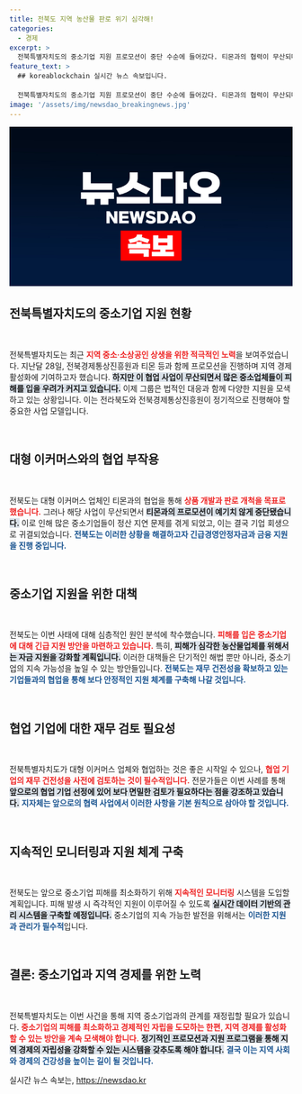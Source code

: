 ```yaml
---
title: 전북도 지역 농산물 판로 위기 심각해!
categories:
  - 경제
excerpt: >
  전북특별자치도의 중소기업 지원 프로모션이 중단 수순에 들어갔다. 티몬과의 협력이 무산되며 업체들의 피해가 우려되는 가운데, 긴급 금융 지원 대책이 추진된다. 과연 지역 경제는 회복할 수 있을까?
feature_text: >
  ## koreablockchain 실시간 뉴스 속보입니다.

  전북특별자치도의 중소기업 지원 프로모션이 중단 수순에 들어갔다. 티몬과의 협력이 무산되며 업체들의 피해가 우려되는 가운데, 긴급 금융 지원 대책이 추진된다. 과연 지역 경제는 회복할 수 있을까?
image: '/assets/img/newsdao_breakingnews.jpg'
---
```


<p><img src="/assets/img/newsdao_breakingnews.jpg" alt="koreablockchain 속보" /></p>

<h2 data-ke-size="size26">전북특별자치도의 중소기업 지원 현황</h2>

<p data-ke-size="size16">&nbsp;</p>

<p>전북특별자치도는 최근 <b><span style="color: #ee2323;">지역 중소·소상공인 상생을 위한 적극적인 노력</span></b>을 보여주었습니다. 지난달 28일, 전북경제통상진흥원과 티몬 등과 함께 프로모션을 진행하며 지역 경제 활성화에 기여하고자 했습니다. <b><span style="background-color: #21538527;">하지만 이 협업 사업이 무산되면서 많은 중소업체들이 피해를 입을 우려가 커지고 있습니다.</span></b> 이제 그룹은 법적인 대응과 함께 다양한 지원을 모색하고 있는 상황입니다. 이는 전라북도와 전북경제통상진흥원이 정기적으로 진행해야 할 중요한 사업 모델입니다.</p>

<p data-ke-size="size16">&nbsp;</p>

<h2 data-ke-size="size26">대형 이커머스와의 협업 부작용</h2>

<p data-ke-size="size16">&nbsp;</p>

<p>전북도는 대형 이커머스 업체인 티몬과의 협업을 통해 <b><span style="color: #ee2323;">상품 개발과 판로 개척을 목표로 했습니다.</span></b> 그러나 해당 사업이 무산되면서 <b><span style="background-color: #21538527;">티몬과의 프로모션이 예기치 않게 중단됐습니다.</span></b> 이로 인해 많은 중소기업들이 정산 지연 문제를 겪게 되었고, 이는 결국 기업 회생으로 귀결되었습니다. <b><span style="color: #1a5490;">전북도는 이러한 상황을 해결하고자 긴급경영안정자금과 금융 지원을 진행 중입니다.</span></b></p>

<p data-ke-size="size16">&nbsp;</p>

<h2 data-ke-size="size26">중소기업 지원을 위한 대책</h2>

<p data-ke-size="size16">&nbsp;</p>

<p>전북도는 이번 사태에 대해 심층적인 원인 분석에 착수했습니다. <b><span style="color: #ee2323;">피해를 입은 중소기업에 대해 긴급 지원 방안을 마련하고 있습니다.</span></b> 특히, <b><span style="background-color: #21538527;">피해가 심각한 농산물업체를 위해서는 자금 지원을 강화할 계획입니다.</span></b> 이러한 대책들은 단기적인 해법 뿐만 아니라, 중소기업의 지속 가능성을 높일 수 있는 방안들입니다. <b><span style="color: #1a5490;">전북도는 재무 건전성을 확보하고 있는 기업들과의 협업을 통해 보다 안정적인 지원 체계를 구축해 나갈 것입니다.</span></b></p>

<p data-ke-size="size16">&nbsp;</p>

<h2 data-ke-size="size26">협업 기업에 대한 재무 검토 필요성</h2>

<p data-ke-size="size16">&nbsp;</p>

<p>전북특별자치도가 대형 이커머스 업체와 협업하는 것은 좋은 시작일 수 있으나, <b><span style="color: #ee2323;">협업 기업의 재무 건전성을 사전에 검토하는 것이 필수적입니다.</span></b> 전문가들은 이번 사례를 통해 <b><span style="background-color: #21538527;">앞으로의 협업 기업 선정에 있어 보다 면밀한 검토가 필요하다는 점을 강조하고 있습니다.</span></b> <b><span style="color: #1a5490;">지자체는 앞으로의 협력 사업에서 이러한 사항을 기본 원칙으로 삼아야 할 것입니다.</span></b></p>

<p data-ke-size="size16">&nbsp;</p>

<h2 data-ke-size="size26">지속적인 모니터링과 지원 체계 구축</h2>

<p data-ke-size="size16">&nbsp;</p>

<p>전북도는 앞으로 중소기업 피해를 최소화하기 위해 <b><span style="color: #ee2323;">지속적인 모니터링</span></b> 시스템을 도입할 계획입니다. 피해 발생 시 즉각적인 지원이 이루어질 수 있도록 <b><span style="background-color: #21538527;">실시간 데이터 기반의 관리 시스템을 구축할 예정입니다.</span></b> 중소기업의 지속 가능한 발전을 위해서는 <b><span style="color: #1a5490;">이러한 지원과 관리가 필수적</span></b>입니다.</p>

<p data-ke-size="size16">&nbsp;</p>

<h2 data-ke-size="size26">결론: 중소기업과 지역 경제를 위한 노력</h2>

<p data-ke-size="size16">&nbsp;</p>

<p>전북특별자치도는 이번 사건을 통해 지역 중소기업과의 관계를 재정립할 필요가 있습니다. <b><span style="color: #ee2323;">중소기업의 피해를 최소화하고 경제적인 자립을 도모하는 한편, 지역 경제를 활성화할 수 있는 방안을 계속 모색해야 합니다.</span></b> <b><span style="background-color: #21538527;">정기적인 프로모션과 지원 프로그램을 통해 지역 경제의 자립성을 강화할 수 있는 시스템을 갖추도록 해야 합니다.</span></b> <b><span style="color: #1a5490;">결국 이는 지역 사회와 경제의 건강성을 높이는 길이 될 것입니다.</span></b></p>

<p data-ke-size="size16"></p>
실시간 뉴스 속보는, <a href="https://newsdao.kr" rel="dofollow">https://newsdao.kr</a>


